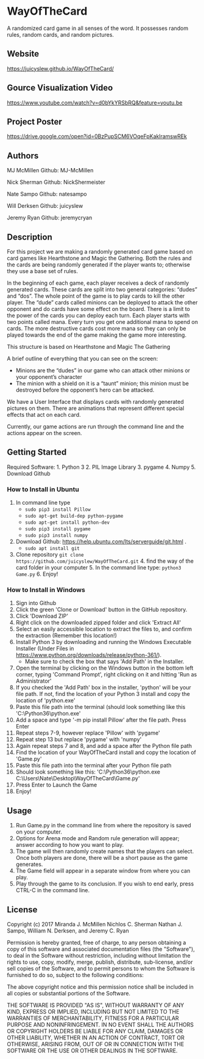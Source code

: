 # WayOfTheCard #
A randomized card game in all senses of the word. It possesses random rules, random cards, and random pictures.

## Website ##
https://juicyslew.github.io/WayOfTheCard/

## Gource Visualization Video ##
https://www.youtube.com/watch?v=d0bYkYRSbRQ&feature=youtu.be

## Project Poster ##
https://drive.google.com/open?id=0BzPupSCM6VOqeFpKaklramswREk

## Authors ##
  MJ McMillen 				Github: MJ-McMillen

  Nick Sherman			  Github: NickShermeister

  Nate Sampo  			  Github: natesampo

  Will Derksen        Github: juicyslew

  Jeremy Ryan         Github: jeremycryan


## Description ##

For this project we are making a randomly generated card game based on card games like Hearthstone and Magic the Gathering. Both the rules and the cards are being randomly generated if the player wants to; otherwise they use a base set of rules.

In the beginning of each game, each player receives  a deck of randomly generated cards. These cards are split into two general categories: “dudes” and “dos”. The whole point of the game is to play cards to kill the other player. The “dude” cards called minions can be deployed to attack the other opponent and do cards have some effect on the board. There is a limit to the power of the cards you can deploy each turn. Each player starts with two points called mana. Every turn you get one additional mana to spend on cards. The more destructive cards cost more mana so they can only be played towards the end of the game making the game more interesting.

This structure is based on Hearthstone and Magic The Gathering

A brief outline of everything that you can see on the screen:

* Minions are the “dudes” in our game who can attack other minions or your opponent’s character
* The minion with a shield on it is a “taunt” minion; this minion must be destroyed before the opponent’s hero can be attacked.

We have a User Interface that displays cards with randomly generated pictures on them. There are animations that represent different special effects that act on each card.

Currently, our game actions are run through the command line and the actions appear on the screen.

## Getting Started ##
Required Software:
	1. Python 3
	2. PIL Image Library
	3. pygame
	4. Numpy
	5. Download Github

### How to Install in Ubuntu ###
1. In command line type
 	* `sudo pip3 install Pillow`
 	* `sudo apt-get build-dep python-pygame`
 	* `sudo apt-get install python-dev`
 	* `sudo pip3 install pygame`
 	* `sudo pip3 install numpy`
2. Download Github: https://help.ubuntu.com/lts/serverguide/git.html	.
	* `sudo apt install git`
3. Clone repository
				`git clone https://github.com/juicyslew/WayOfTheCard.git`
	4. find the way of the card folder in your computer
	5. In the command line type: `python3 Game.py`
	6. Enjoy!

### How to Install in Windows ###
1. Sign into Github
2. Click the green 'Clone or Download' button in the GitHub repository.
3. Click 'Download ZIP'
4.	Right click on the downloaded zipped folder and click 'Extract All'
5. Select an easily accessible location to extract the files to, and confirm the extraction (Remember this location!)
6. Install Python 3 by downloading and running the Windows Executable Installer (Under Files in https://www.python.org/downloads/release/python-361/).
	* Make sure to check the  box that says 'Add Path' in the Installer.
9. Open the terminal by clicking on the Windows button in the bottom left corner, typing 'Command Prompt', right clicking on it and hitting 'Run as Administrator'
10. If you checked the 'Add Path' box in the installer, 'python' will be your file path. If not, find the location of your Python 3 install and copy the location of 'python.exe'
11. Paste this file path into the terminal (should look something like this 'C:\Python36\python.exe'
12.	Add a space and type '-m pip install Pillow' after the file path. Press Enter
13. Repeat steps 7-9, however replace 'Pillow' with 'pygame'
14. Repeat step 13 but replace 'pygame' with 'numpy'
15. Again repeat steps 7 and 8, and add a space after the Python file path
16. Find the location of your WayOfTheCard install and copy the location of 'Game.py'
17. Paste this file path into the terminal after your Python file path
18. Should look something like this: 'C:\Python36\python.exe C:\Users\Nate\Desktop\WayOfTheCard\Game.py'
19. Press Enter to Launch the Game
20. Enjoy!



## Usage ##
1. Run Game.py in the command line from where the repository is saved on your computer.
2. Options for Arena mode and Random rule generation will appear; answer according to how you want to play.
3. The game will then randomly create names that the players can select. Once both players are done, there will be a short pause as the game generates.
4. The Game field will appear in a separate window from where you can play.
5. Play through the game to its conclusion. If you wish to end early, press CTRL-C in the command line.



## License ##

Copyright (c) 2017 Miranda J. McMillen Nichlos C. Sherman Nathan J. Sampo, William N. Derksen, and Jeremy C. Ryan

Permission is hereby granted, free of charge, to any person obtaining a copy
of this software and associated documentation files (the "Software"), to deal
in the Software without restriction, including without limitation the rights
to use, copy, modify, merge, publish, distribute, sub-license, and/or sell
copies of the Software, and to permit persons to whom the Software is
furnished to do so, subject to the following conditions:

The above copyright notice and this permission notice shall be included in all
copies or substantial portions of the Software.

THE SOFTWARE IS PROVIDED "AS IS", WITHOUT WARRANTY OF ANY KIND, EXPRESS OR
IMPLIED, INCLUDING BUT NOT LIMITED TO THE WARRANTIES OF MERCHANTABILITY,
FITNESS FOR A PARTICULAR PURPOSE AND NONINFRINGEMENT. IN NO EVENT SHALL THE
AUTHORS OR COPYRIGHT HOLDERS BE LIABLE FOR ANY CLAIM, DAMAGES OR OTHER
LIABILITY, WHETHER IN AN ACTION OF CONTRACT, TORT OR OTHERWISE, ARISING FROM,
OUT OF OR IN CONNECTION WITH THE SOFTWARE OR THE USE OR OTHER DEALINGS IN THE
SOFTWARE.
